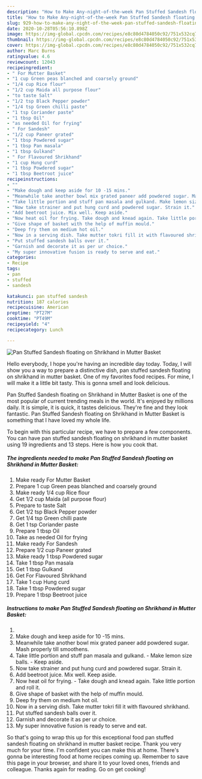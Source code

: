 ```yaml
---
description: "How to Make Any-night-of-the-week Pan Stuffed Sandesh floating on Shrikhand in Mutter Basket"
title: "How to Make Any-night-of-the-week Pan Stuffed Sandesh floating on Shrikhand in Mutter Basket"
slug: 929-how-to-make-any-night-of-the-week-pan-stuffed-sandesh-floating-on-shrikhand-in-mutter-basket
date: 2020-10-28T05:56:10.898Z
image: https://img-global.cpcdn.com/recipes/e8c80d4784050c92/751x532cq70/pan-stuffed-sandesh-floating-on-shrikhand-in-mutter-basket-recipe-main-photo.jpg
thumbnail: https://img-global.cpcdn.com/recipes/e8c80d4784050c92/751x532cq70/pan-stuffed-sandesh-floating-on-shrikhand-in-mutter-basket-recipe-main-photo.jpg
cover: https://img-global.cpcdn.com/recipes/e8c80d4784050c92/751x532cq70/pan-stuffed-sandesh-floating-on-shrikhand-in-mutter-basket-recipe-main-photo.jpg
author: Marc Burns
ratingvalue: 4.6
reviewcount: 12043
recipeingredient:
- " For Mutter Basket"
- "1 cup Green peas blanched and coarsely ground"
- "1/4 cup Rice flour"
- "1/2 cup Maida all purpose flour"
- "to taste Salt"
- "1/2 tsp Black Pepper powder"
- "1/4 tsp Green chilli paste"
- "1 tsp Coriander paste"
- "1 tbsp Oil"
- "as needed Oil for frying"
- " For Sandesh"
- "1/2 cup Paneer grated"
- "1 tbsp Powdered sugar"
- "1 tbsp Pan masala"
- "1 tbsp Gulkand"
- " For Flavoured Shrikhand"
- "1 cup Hung curd"
- "1 tbsp Powdered sugar"
- "1 tbsp Beetroot juice"
recipeinstructions:
- ""
- "Make dough and keep aside for 10 -15 mins."
- "Meanwhile take another bowl mix grated paneer add powdered sugar. Mash properly till smoothens."
- "Take little portion and stuff pan masala and gulkand. Make lemon size balls. Keep aside."
- "Now take strainer and put hung curd and powdered sugar. Strain it."
- "Add beetroot juice. Mix well. Keep aside."
- "Now heat oil for frying. Take dough and knead again. Take little portion and roll it."
- "Give shape of basket with the help of muffin mould."
- "Deep fry them on medium hot oil."
- "Now in a serving dish. Take mutter tokri fill it with flavoured shrikhand."
- "Put stuffed sandesh balls over it."
- "Garnish and decorate it as per ur choice."
- "My super innovative fusion is ready to serve and eat."
categories:
- Recipe
tags:
- pan
- stuffed
- sandesh

katakunci: pan stuffed sandesh 
nutrition: 187 calories
recipecuisine: American
preptime: "PT27M"
cooktime: "PT49M"
recipeyield: "4"
recipecategory: Lunch

---
```



![Pan Stuffed Sandesh floating on Shrikhand in Mutter Basket](https://img-global.cpcdn.com/recipes/e8c80d4784050c92/751x532cq70/pan-stuffed-sandesh-floating-on-shrikhand-in-mutter-basket-recipe-main-photo.jpg)

Hello everybody, I hope you're having an incredible day today. Today, I will show you a way to prepare a distinctive dish, pan stuffed sandesh floating on shrikhand in mutter basket. One of my favorites food recipes. For mine, I will make it a little bit tasty. This is gonna smell and look delicious.



Pan Stuffed Sandesh floating on Shrikhand in Mutter Basket is one of the most popular of current trending meals in the world. It's enjoyed by millions daily. It is simple, it is quick, it tastes delicious. They're fine and they look fantastic. Pan Stuffed Sandesh floating on Shrikhand in Mutter Basket is something that I have loved my whole life.


To begin with this particular recipe, we have to prepare a few components. You can have pan stuffed sandesh floating on shrikhand in mutter basket using 19 ingredients and 13 steps. Here is how you cook that.

<!--inarticleads1-->

##### The ingredients needed to make Pan Stuffed Sandesh floating on Shrikhand in Mutter Basket:

1. Make ready  For Mutter Basket
1. Prepare 1 cup Green peas blanched and coarsely ground
1. Make ready 1/4 cup Rice flour
1. Get 1/2 cup Maida (all purpose flour)
1. Prepare to taste Salt
1. Get 1/2 tsp Black Pepper powder
1. Get 1/4 tsp Green chilli paste
1. Get 1 tsp Coriander paste
1. Prepare 1 tbsp Oil
1. Take as needed Oil for frying
1. Make ready  For Sandesh
1. Prepare 1/2 cup Paneer grated
1. Make ready 1 tbsp Powdered sugar
1. Take 1 tbsp Pan masala
1. Get 1 tbsp Gulkand
1. Get  For Flavoured Shrikhand
1. Take 1 cup Hung curd
1. Take 1 tbsp Powdered sugar
1. Prepare 1 tbsp Beetroot juice




<!--inarticleads2-->

##### Instructions to make Pan Stuffed Sandesh floating on Shrikhand in Mutter Basket:

1. 
1. Make dough and keep aside for 10 -15 mins.
1. Meanwhile take another bowl mix grated paneer add powdered sugar. Mash properly till smoothens.
1. Take little portion and stuff pan masala and gulkand. - Make lemon size balls. - Keep aside.
1. Now take strainer and put hung curd and powdered sugar. Strain it.
1. Add beetroot juice. Mix well. Keep aside.
1. Now heat oil for frying. - Take dough and knead again. Take little portion and roll it.
1. Give shape of basket with the help of muffin mould.
1. Deep fry them on medium hot oil.
1. Now in a serving dish. Take mutter tokri fill it with flavoured shrikhand.
1. Put stuffed sandesh balls over it.
1. Garnish and decorate it as per ur choice.
1. My super innovative fusion is ready to serve and eat.




So that's going to wrap this up for this exceptional food pan stuffed sandesh floating on shrikhand in mutter basket recipe. Thank you very much for your time. I'm confident you can make this at home. There's gonna be interesting food at home recipes coming up. Remember to save this page in your browser, and share it to your loved ones, friends and colleague. Thanks again for reading. Go on get cooking!
